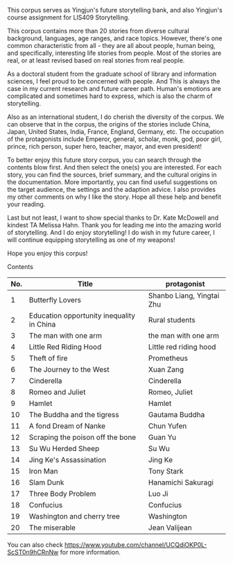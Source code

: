 This corpus serves as Yingjun's future storytelling bank, and also Yingjun's course assignment for LIS409 Storytelling.



This corpus contains more than 20 stories from diverse cultural background, languages, age ranges, and race topics. However, there's one common characteristic from all - they are all about people, human being, and specifically, interesting life stories from people.  Most of the stories are real, or at least revised based on real stories from real people. 



As a doctoral student from the graduate school of library and information sciences, I feel proud to be concerned with people. And This is always the case in my current research and future career path. Human's emotions are complicated and sometimes hard to express, which is also the charm of storytelling.



Also as an international student, I do cherish the diversity of the corpus. We can observe that in the corpus, the origins of the stories include China, Japan, United States, India, France, England, Germany, etc. The occupation of the protagonists include Emperor, general, scholar, monk, god, poor girl, prince, rich person, super hero, teacher, mayor, and even president! 



To better enjoy this future story corpus, you can search through the contents blow first. And then select the one(s) you are interested. For each story, you can find the sources, brief summary, and the cultural origins in the documentation. More importantly, you can find useful suggestions on the target audience, the settings and the adaption advice. I also provides my other comments on why I like the story. Hope all these help and benefit your reading.



Last but not least, I want to show special thanks to Dr. Kate McDowell and kindest TA Melissa Hahn. Thank you for leading me into the amazing world of storytelling. And I do enjoy storytelling! I do wish in my future career, I will continue equipping storytelling as one of my weapons!



Hope you enjoy this corpus!



Contents

| No.  | Title                                     | protagonist               |
| ---- | ----------------------------------------- | ------------------------- |
| 1    | Butterfly Lovers                          | Shanbo Liang, Yingtai Zhu |
| 2    | Education opportunity inequality in China | Rural students            |
| 3    | The man with one arm                      | the man with one arm      |
| 4    | Little Red Riding Hood                    | Little red riding hood    |
| 5    | Theft of fire                             | Prometheus                |
| 6    | The Journey to the West                   | Xuan Zang                 |
| 7    | Cinderella                                | Cinderella                |
| 8    | Romeo and Juliet                          | Romeo, Juliet             |
| 9    | Hamlet                                    | Hamlet                    |
| 10   | The Buddha and the tigress                | Gautama Buddha            |
| 11   | A fond Dream of Nanke                     | Chun Yufen                |
| 12   | Scraping the poison off the bone          | Guan Yu                   |
| 13   | Su Wu Herded Sheep                        | Su Wu                     |
| 14   | Jing Ke's Assassination                   | Jing Ke                   |
| 15   | Iron Man                                  | Tony Stark                |
| 16   | Slam Dunk                                 | Hanamichi Sakuragi        |
| 17   | Three Body Problem                        | Luo Ji                    |
| 18   | Confucius                                 | Confucius                 |
| 19   | Washington and cherry tree                | Washington                |
| 20   | The miserable                             | Jean Valijean             |


You can also check https://www.youtube.com/channel/UCQdiOKP0L-ScST0n9hCRnNw for more information.
